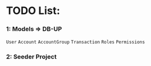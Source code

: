 # TODO List:
### 1: Models => DB-UP
`User`
`Account`
`AccountGroup`
`Transaction`
`Roles`
`Permissions`
### 2: Seeder Project
